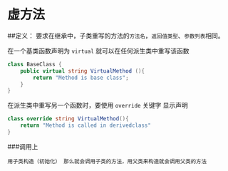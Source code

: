# 虚方法

##定义： 要求在继承中，子类重写的方法的`方法名`，`返回值类型`、`参数列表`相同。

    
在一个基类函数声明为 `virtual` 就可以在任何派生类中重写该函数
    
```c#
class BaseClass {
    public virtual string VirtualMethod (){
        return "Method is base class";
    }
}
```

在派生类中重写另一个函数时，要使用 `override` 关键字 显示声明

```C#
class override string VirtualMethod(){
    return "Method is called in derivedclass"
}
```

###调用上

    用子类构造（初始化） 那么就会调用子类的方法，用父类来构造就会调用父类的方法